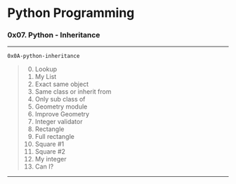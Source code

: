 # Python Programming
### 0x07. Python - Inheritance
---
`0x0A-python-inheritance`
> 0. Lookup
> 1. My List
> 2. Exact same object
> 3. Same class or inherit from
> 4. Only sub class of
> 5. Geometry module
> 6. Improve Geometry
> 7. Integer validator
> 8. Rectangle
> 9. Full rectangle
> 10. Square #1
> 11. Square #2
> 12. My integer
> 13. Can I?
---
